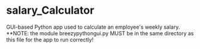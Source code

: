 # salary_Calculator
GUI-based Python app used to calculate an employee's weekly salary.
**NOTE: the module breezypythongui.py MUST be in the same directory as this file for the app to run correctly!
